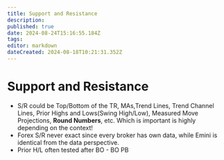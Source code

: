 ```yaml
---
title: Support and Resistance
description: 
published: true
date: 2024-08-24T15:16:55.184Z
tags: 
editor: markdown
dateCreated: 2024-08-18T10:21:31.352Z
---
```


# Support and Resistance
- S/R could be Top/Bottom of the TR, MAs,Trend Lines, Trend Channel Lines, Prior Highs and Lows(Swing High/Low), Measured Move Projections, **Round Numbers**, etc. Which is important is highly depending on the context!
- Forex S/R never exact since every broker has own data, while Emini is identical from the data perspective.
- Prior H/L often tested after BO - BO PB
